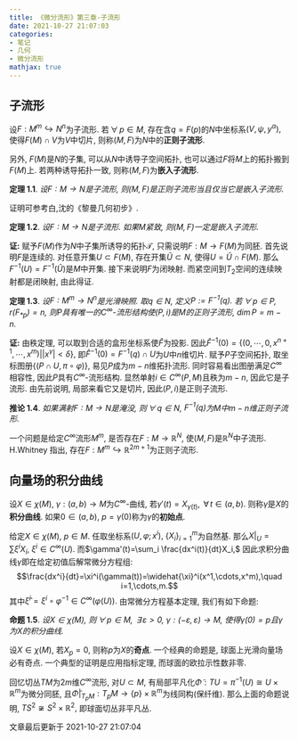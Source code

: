 ```yaml
---
title: 《微分流形》第三章-子流形
date: 2021-10-27 21:07:03
categories: 
- 笔记
- 几何
- 微分流形
mathjax: true
---
```


子流形
------

设$F:M^m\hookrightarrow N^n$为子流形. 若$\,\forall\,p\in M,$
存在含$q=F(p)$的$N$中坐标系$(V,\psi,y^\alpha),$
使得$F(M)\cap V$为$V$中切片, 则称$(M,F)$为$N$中的**正则子流形**.

另外, $F(M)$是$N$的子集, 可以从$N$中诱导子空间拓扑,
也可以通过$F$将$M$上的拓扑搬到$F(M)$上. 若两种诱导拓扑一致,
则称$(M,F)$为**嵌入子流形**.

**定理 1.1**. *设$F:M\rightarrow N$是子流形, 则$(M,F)$是正则子流形当且仅当它是嵌入子流形.* 

证明可参考白,沈的《黎曼几何初步》.

**定理 1.2**. *设$F:M\rightarrow N$是子流形. 如果$M$紧致, 则$(M,F)$一定是嵌入子流形.* 

**证:** 赋予$F(M)$作为$N$中子集所诱导的拓扑$\mathcal{T},$
只需说明$F:M\rightarrow F(M)$为同胚. 首先说明$F$是连续的.
对任意开集$U\subset F(M),$ 存在开集$\widetilde{U}\subset N,$
使得$U=\widetilde{U}\cap F(M).$
那么$F^{-1}(U)=F^{-1}(\widetilde{U})$是$M$中开集. 接下来说明$F$为闭映射.
而紧空间到$T_2$空间的连续映射都是闭映射, 由此得证.

**定理 1.3**. *设$F:M^m\rightarrow N^n$是光滑映照. 取$q\in N,$ 定义$P:=F^{-1}(q).$ 若$\,\forall\,p\in P,$ $r({F_{\ast } }_p)=n,$ 则$P$具有唯一的$C^\infty$-流形结构使$(P,i)$是$M$的正则子流形, $\dim P=m-n.$* 

**证:** 由秩定理, 可以取到合适的盒形坐标系使$\widehat{F}$为投影.
因此$\widehat{F}^{-1}(0)=\{(0,\cdots,0,x^{n+1},\cdots,x^m)||x^\gamma|<\delta\},$
即$\widehat{F}^{-1}(0)=F^{-1}(q)\cap U$为$U$中$n$维切片.
赋予$P$子空间拓扑, 取坐标图册$\{(P\cap U,\pi\circ\varphi)\},$
易见$P$成为$m-n$维拓扑流形. 同时容易看出图册满足$C^\infty$相容性,
因此$P$具有$C^\infty$-流形结构. 显然单射$i\in C^\infty(P,M)$且秩为$m-n,$
因此它是子流形. 由先前说明, 局部来看它又是切片, 因此$(P,i)$是正则子流形.

**推论 1.4**. *如果满射$F:M\rightarrow N$是淹没, 则$\,\forall\,q\in N,$ $F^{-1}(q)$为$M$中$m-n$维正则子流形.* 

一个问题是给定$C^\infty$流形$M^m,$
是否存在$F:M\rightarrow \mathbb{R}^N,$
使$(M,F)$是$\mathbb{R}^N$中子流形. H.Whitney 指出,
存在$F:M^m\hookrightarrow \mathbb{R}^{2m+1}$为正则子流形.

向量场的积分曲线
----------------

设$X\in \chi(M),$ $\gamma:(a,b)\rightarrow M$为$C^\infty$-曲线,
若$\gamma'(t)=X_{\gamma(t)},$ $\,\forall\,t\in (a,b).$
则称$\gamma$是$X$的**积分曲线**. 如果$0\in(a,b),$
$p=\gamma(0)$称为$\gamma$的**初始点**.

给定$X\in\chi(M),$ $p\in M.$ 任取坐标系$(U,\varphi;x^i),$
$\{X_i\}_{i=1}^m$为自然基. 那么$X|_U=\sum \xi^iX_i,$
$\xi^i\in C^\infty(U).$ 而$\gamma'(t)=\sum_i \frac{dx^i(t)}{dt}X_i,$
因此求积分曲线$\gamma$即在给定初值后解常微分方程组:
$$\frac{dx^i}{dt}=\xi^i(\gamma(t))=\widehat{\xi}^i(x^1,\cdots,x^m),\quad i=1,\cdots,m.$$
其中$\widehat{\xi}^i=\xi^i\circ\varphi^{-1}\in C^\infty(\varphi(U)).$
由常微分方程基本定理, 我们有如下命题:

**命题 1.5**. *设$X\in\chi(M),$ 则$\,\forall\,p\in M,$ $\,\exists\,\varepsilon>0,$ $\gamma:(-\varepsilon,\varepsilon)\rightarrow M,$ 使得$\gamma(0)=p$且$\gamma$为$X$的积分曲线.* 

设$X\in\chi(M),$ 若$X_p=0,$ 则称$p$为$X$的**奇点**. 一个经典的命题是,
球面上光滑向量场必有奇点. 一个典型的证明是应用指标定理,
而球面的欧拉示性数非零.

回忆切丛$TM$为$2m$维$C^\infty$流形, 对$U\subset M,$
有局部平凡化$\widetilde{\Phi}:TU=\pi^{-1}(U)\cong U\times \mathbb{R}^m$为微分同胚,
且$\widetilde{\Phi}|_{T_{p}M}:T_pM\rightarrow \{p\}\times \mathbb{R}^m$为线同构(保纤维).
那么上面的命题说明, $TS^2\not\cong S^2\times \mathbb{R}^2,$
即球面切丛非平凡丛.

文章最后更新于 2021-10-27 21:07:04 
